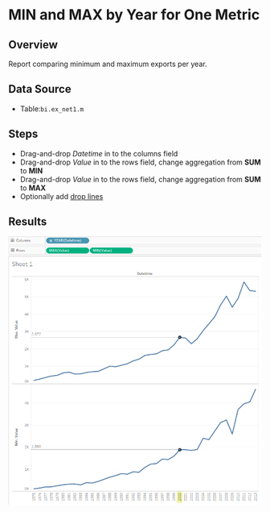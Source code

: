 # MIN and MAX by Year for One Metric

## Overview

Report comparing minimum and maximum exports per year.

## Data Source

* Table:`bi.ex_net1.m`

## Steps

- Drag-and-drop _Datetime_ in to the columns field
- Drag-and-drop _Value_ in to the rows field, change aggregation from **SUM** to **MIN**
- Drag-and-drop _Value_ in to the rows field, change aggregation from **SUM** to **MAX**
- Optionally add [drop lines](comparision_of_two_metrics_at_one_bar_graph.md#drop-lines)

## Results

![](../images/max_min.png)
